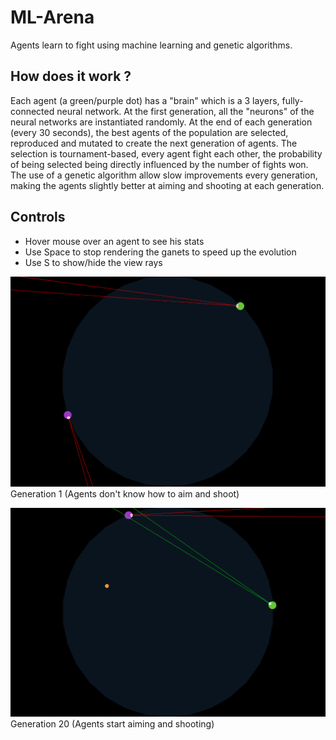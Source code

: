 # ML-Arena
 Agents learn to fight using machine learning and genetic algorithms.

## How does it work ?
Each agent (a green/purple dot) has a "brain" which is a 3 layers, fully-connected neural network. At the first generation, all the "neurons" of the neural networks are instantiated randomly. At the end of each generation (every 30 seconds), the best agents of the population are selected, reproduced and mutated to create the next generation of agents. The selection is tournament-based, every agent fight each other, the probability of being selected being directly influenced by the number of fights won. The use of a genetic algorithm allow slow improvements every generation, making the agents slightly better at aiming and shooting at each generation.

## Controls

- Hover mouse over an agent to see his stats
- Use Space to stop rendering the ganets to speed up the evolution
- Use S to show/hide the view rays

![](res/gen0.PNG)
Generation 1 (Agents don't know how to aim and shoot)

![](res/gen20.PNG)
Generation 20 (Agents start aiming and shooting)
